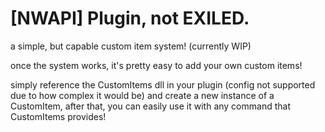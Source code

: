 # [NWAPI] Plugin, not EXILED.
a simple, but capable custom item system! (currently WIP)

once the system works, it's pretty easy to add your own custom items!

simply reference the CustomItems dll in your plugin (config not supported due to how complex it would be) and create a new instance of a CustomItem, after that, you can easily use it with any command that CustomItems provides!
